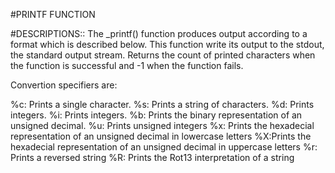 #PRINTF FUNCTION

#DESCRIPTIONS::
The _printf() function produces output according to a format which is described below. This function write its output to the stdout, the standard output stream. 
Returns the count of printed characters when the function is successful and -1 when the function fails.

Convertion specifiers are:

%c: Prints a single character.
%s: Prints a string of characters.
%d: Prints integers.
%i: Prints integers.
%b: Prints the binary representation of an unsigned decimal.
%u: Prints unsigned integers
%x: Prints the hexadecial representation of an unsigned decimal in lowercase letters
%X:Prints the hexadecial representation of an unsigned decimal in uppercase letters
%r: Prints a reversed string
%R: Prints the Rot13 interpretation of a string
